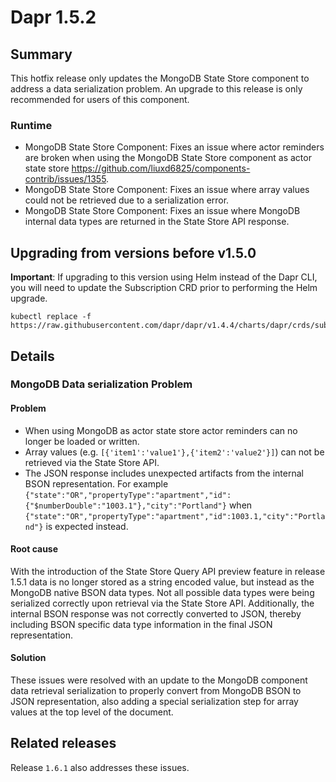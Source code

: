   
# Dapr 1.5.2

## Summary

This hotfix release only updates the MongoDB State Store component to address a data serialization problem. An upgrade to this release is only recommended for users of this component.

### Runtime
* MongoDB State Store Component: Fixes an issue where actor reminders are broken when using the MongoDB State Store component as actor state store https://github.com/liuxd6825/components-contrib/issues/1355.
* MongoDB State Store Component: Fixes an issue where array values could not be retrieved due to a serialization error.
* MongoDB State Store Component: Fixes an issue where MongoDB internal data types are returned in the State Store API response.

## Upgrading from versions before v1.5.0

**Important**: If upgrading to this version using Helm instead of the Dapr CLI, you will need to update the Subscription CRD prior to performing the Helm upgrade.

```cli
kubectl replace -f https://raw.githubusercontent.com/dapr/dapr/v1.4.4/charts/dapr/crds/subscription.yaml
```
## Details

### MongoDB Data serialization Problem

#### Problem

- When using MongoDB as actor state store actor reminders can no longer be loaded or written.
- Array values (e.g. `[{'item1':'value1'},{'item2':'value2'}]`) can not be retrieved via the State Store API.
- The JSON response includes unexpected artifacts from the internal BSON representation. For example `{"state":"OR","propertyType":"apartment","id":{"$numberDouble":"1003.1"},"city":"Portland"}` when `{"state":"OR","propertyType":"apartment","id":1003.1,"city":"Portland"}` is expected instead. 

#### Root cause

With the introduction of the State Store Query API preview feature in release 1.5.1 data is no longer stored as a string encoded value, but instead as the MongoDB native BSON data types. Not all possible data types were being serialized correctly upon retrieval via the State Store API. Additionally, the internal BSON response was not correctly converted to JSON, thereby including BSON specific data type information in the final JSON representation.

#### Solution

These issues were resolved with an update to the MongoDB component data retrieval serialization to properly convert from MongoDB BSON to JSON representation, also adding a special serialization step for array values at the top level of the document.

## Related releases

Release `1.6.1` also addresses these issues.
